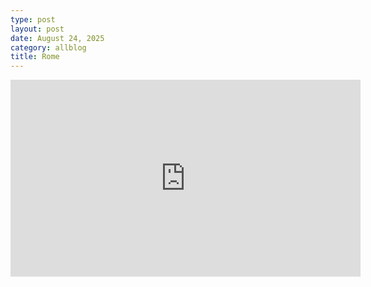 ```yaml
---
type: post
layout: post
date: August 24, 2025
category: allblog
title: Rome
---
```


<iframe width="560" height="315" src="https://www.youtube.com/embed/3Gwgfo4hTjw?si=JHaXGX14MmsgTPiu" title="YouTube video player" frameborder="0" allow="accelerometer; autoplay; clipboard-write; encrypted-media; gyroscope; picture-in-picture; web-share" referrerpolicy="strict-origin-when-cross-origin" allowfullscreen></iframe>
